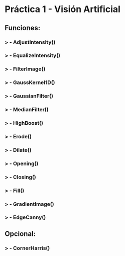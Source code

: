 # Práctica 1 - Visión Artificial
## Funciones:
### > - AdjustIntensity()
### > - EqualizeIntensity()
### > - FilterImage()
### > - GaussKernel1D()
### > - GaussianFilter()
### > - MedianFilter()
### > - HighBoost()
### > - Erode()
### > - Dilate()
### > - Opening()
### > - Closing()
### > - Fill()
### > - GradientImage()
### > - EdgeCanny()
## Opcional: 
### > - CornerHarris()

